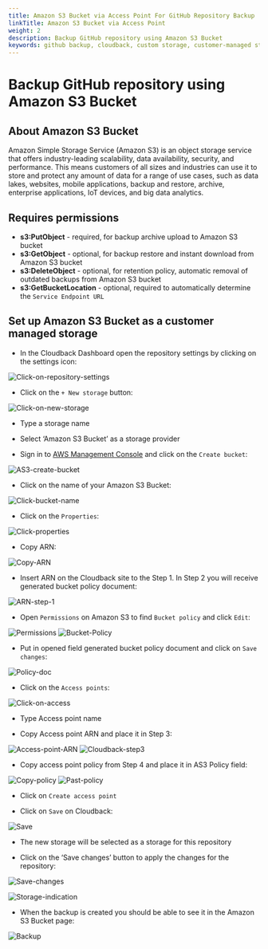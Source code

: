 ```yaml
---
title: Amazon S3 Bucket via Access Point For GitHub Repository Backup
linkTitle: Amazon S3 Bucket via Access Point
weight: 2
description: Backup GitHub repository using Amazon S3 Bucket
keywords: github backup, cloudback, custom storage, customer-managed storage, amazon s3 bucket, amazon s3 bucket access point
---
```


# Backup GitHub repository using Amazon S3 Bucket

## About Amazon S3 Bucket

Amazon Simple Storage Service (Amazon S3) is an object storage service that offers industry-leading scalability, data availability, security, and performance. This means customers of all sizes and industries can use it to store and protect any amount of data for a range of use cases, such as data lakes, websites, mobile applications, backup and restore, archive, enterprise applications, IoT devices, and big data analytics. 

## Requires permissions

- **s3:PutObject** - required, for backup archive upload to Amazon S3 bucket
- **s3:GetObject** - optional, for backup restore and instant download from Amazon S3 bucket
- **s3:DeleteObject** - optional, for retention policy, automatic removal of outdated backups from Amazon S3 bucket
- **s3:GetBucketLocation** - optional, required to automatically determine the `Service Endpoint URL`

## Set up Amazon S3 Bucket as a customer managed storage

* In the Cloudback Dashboard open the repository settings by clicking on the settings icon:

![Click-on-repository-settings](/static/bucket/0001-Dashboard.png)

* Click on the `+ New storage` button:

![Click-on-new-storage](/static/bucket/001-Add-new-storage.png)

* Type a storage name

* Select ‘Amazon S3 Bucket’ as a storage provider

* Sign in to [AWS Management Console](https://console.aws.amazon.com/s3/) and click on the `Create bucket`:

![AS3-create-bucket](/static/bucket/1-create-bucket.png)

* Click on the name of your Amazon S3 Bucket:

![Click-bucket-name](/static/bucket/4-click-on-the-name.png)

* Click on the `Properties`:

![Click-properties](/static/bucket/5-click-properties.png)

* Copy ARN:

![Copy-ARN](/static/bucket/6-copy-arn.png)

* Insert ARN on the Cloudback site to the Step 1. In Step 2 you will receive generated bucket policy document:

![ARN-step-1](/static/bucket/7-past-step1.png)

* Open `Permissions` on Amazon S3 to find `Bucket policy` and click `Edit`:

![Permissions](/static/bucket/9-Choose-permissions.png)
![Bucket-Policy](/static/bucket/10-Edit-bucket-policy.png)

* Put in opened field generated bucket policy document and click on `Save changes`:

![Policy-doc](/static/bucket/11-Past-policy-from-step2.png)

* Click on the `Access points`:

![Click-on-access](/static/bucket/13-Choose-access-points.png)

* Type Access point name

* Copy Access point ARN and place it in Step 3:

![Access-point-ARN](/static/bucket/15-copy-app.png)
![Cloudback-step3](/static/bucket/16-ctrlv-to-step3.png)

* Copy access point policy from Step 4 and place it in AS3 Policy field: 

![Copy-policy](/static/bucket/17-copy-appd.png)
![Past-policy](/static/bucket/18-ctrlv-appd.png)

* Click on `Create access point`

* Click on `Save` on Cloudback:

![Save](/static/bucket/19-Save.png)

* The new storage will be selected as a storage for this repository

* Click on the ‘Save changes’ button to apply the changes for the repository:

![Save-changes](/static/bucket/20-Save-changes.png)

![Storage-indication](/static/bucket/21-storage-badge.png)

* When the backup is created you should be able to see it in the Amazon S3 Bucket page:

![Backup](/static/bucket/22-last-mod.png)
